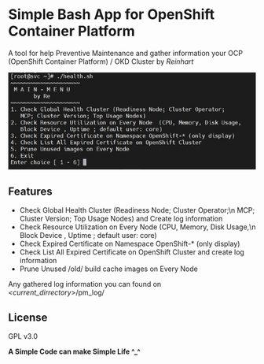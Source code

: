 # Simple Bash App for OpenShift Container Platform 
A tool for help Preventive Maintenance and gather information your OCP (OpenShift Container Platform) / OKD Cluster by _Reinhart_



![menu](static/1.jpg)



## Features

- Check Global Health Cluster (Readiness Node; Cluster Operator;\n   MCP; Cluster Version; Top Usage Nodes) and Create log information 
- Check Resource Utilization on Every Node  (CPU, Memory, Disk Usage,\n   Block Device , Uptime ; default user: core)
- Check Expired Certificate on Namespace OpenShift-* (only display)
- Check List All Expired Certificate on OpenShift Cluster and create log information
- Prune Unused /old/ build cache images on Every Node 

Any gathered log information you can found on  _<current_dirrectory>_/pm_log/

## License

GPL v3.0

**A Simple Code can make Simple Life ^_^**
